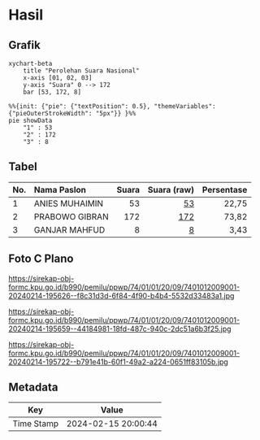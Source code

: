 # Hasil

## Grafik

```mermaid
xychart-beta
    title "Perolehan Suara Nasional"
    x-axis [01, 02, 03]
    y-axis "Suara" 0 --> 172
    bar [53, 172, 8]
```

```mermaid
%%{init: {"pie": {"textPosition": 0.5}, "themeVariables": {"pieOuterStrokeWidth": "5px"}} }%%
pie showData
    "1" : 53
    "2" : 172
    "3" : 8
```

## Tabel

| No. | Nama Paslon    | Suara | Suara (raw) | Persentase |
|:--- |:-------------- | -----:| -----------:| ----------:|
| 1   | ANIES MUHAIMIN | 53    | [53][p-1]   | 22,75      |
| 2   | PRABOWO GIBRAN | 172   | [172][p-2]  | 73,82      |
| 3   | GANJAR MAHFUD  | 8     | [8][p-3]    | 3,43       |


[p-1]: https://github.com/gigit-pemilu/pemilu-2024/blob/main/pilpres/hitung-suara/sub/74-sulawesi-tenggara/sub/01-kolaka/sub/01-wundulako/sub/2009-tikonu/sub/001-tps/sub/paslon-1.txt
[p-2]: https://github.com/gigit-pemilu/pemilu-2024/blob/main/pilpres/hitung-suara/sub/74-sulawesi-tenggara/sub/01-kolaka/sub/01-wundulako/sub/2009-tikonu/sub/001-tps/sub/paslon-2.txt
[p-3]: https://github.com/gigit-pemilu/pemilu-2024/blob/main/pilpres/hitung-suara/sub/74-sulawesi-tenggara/sub/01-kolaka/sub/01-wundulako/sub/2009-tikonu/sub/001-tps/sub/paslon-3.txt

## Foto C Plano

https://sirekap-obj-formc.kpu.go.id/b990/pemilu/ppwp/74/01/01/20/09/7401012009001-20240214-195626--f8c31d3d-6f84-4f90-b4b4-5532d33483a1.jpg

https://sirekap-obj-formc.kpu.go.id/b990/pemilu/ppwp/74/01/01/20/09/7401012009001-20240214-195659--44184981-18fd-487c-940c-2dc51a6b3f25.jpg

https://sirekap-obj-formc.kpu.go.id/b990/pemilu/ppwp/74/01/01/20/09/7401012009001-20240214-195722--b791e41b-60f1-49a2-a224-0651ff83105b.jpg


## Metadata

| Key        | Value               |
| ---------- | ------------------- |
| Time Stamp | 2024-02-15 20:00:44 |



